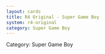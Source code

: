 ```yaml
---
layout: cards
title: R4 Original - Super Game Boy
system: r4-original
category: Super Game Boy
---
```

<div class="alert alert-secondary mb-4"><span class="i18n innerHTML-category">Category: </span><span class="i18n innerHTML-cat-Super Game Boy">Super Game Boy</span></div>
